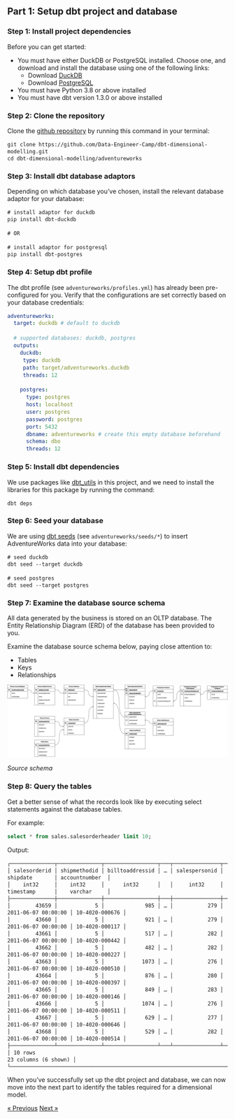 ## Part 1: Setup dbt project and database

### Step 1: Install project dependencies

Before you can get started: 

- You must have either DuckDB or PostgreSQL installed. Choose one, and download and install the database using one of the following links:
    - Download [DuckDB](https://duckdb.org/docs/installation/index)
    - Download [PostgreSQL](https://www.postgresql.org/download/)
- You must have Python 3.8 or above installed
- You must have dbt version 1.3.0 or above installed

### Step 2: Clone the repository

Clone the [github repository](https://github.com/Data-Engineer-Camp/dbt-dimensional-modelling) by running this command in your terminal: 

```text
git clone https://github.com/Data-Engineer-Camp/dbt-dimensional-modelling.git
cd dbt-dimensional-modelling/adventureworks
```

### Step 3: Install dbt database adaptors

Depending on which database you’ve chosen, install the relevant database adaptor for your database: 

```text
# install adaptor for duckdb
pip install dbt-duckdb

# OR 

# install adaptor for postgresql
pip install dbt-postgres
```

### Step 4: Setup dbt profile

The dbt profile (see `adventureworks/profiles.yml`) has already been pre-configured for you. Verify that the configurations are set correctly based on your database credentials: 

```yaml
adventureworks:
  target: duckdb # default to duckdb 

  # supported databases: duckdb, postgres 
  outputs:
    duckdb: 
     type: duckdb
     path: target/adventureworks.duckdb
     threads: 12

    postgres:  
      type: postgres
      host: localhost
      user: postgres
      password: postgres
      port: 5432
      dbname: adventureworks # create this empty database beforehand 
      schema: dbo
      threads: 12
```

### Step 5: Install dbt dependencies

We use packages like [dbt_utils](https://hub.getdbt.com/dbt-labs/dbt_utils/latest/) in this project, and we need to install the libraries for this package by running the command: 

```
dbt deps 
```

### Step 6: Seed your database

We are using [dbt seeds](https://docs.getdbt.com/docs/build/seeds) (see `adventureworks/seeds/*`) to insert AdventureWorks data into your database: 

```text
# seed duckdb 
dbt seed --target duckdb

# seed postgres
dbt seed --target postgres
```

### Step 7: Examine the database source schema

All data generated by the business is stored on an OLTP database. The Entity Relationship Diagram (ERD) of the database has been provided to you. 

Examine the database source schema below, paying close attention to: 

- Tables
- Keys
- Relationships

![](img/source-schema.png)

*Source schema*

### Step 8: Query the tables

Get a better sense of what the records look like by executing select statements against the database tables. 

For example:  

```sql
select * from sales.salesorderheader limit 10; 
```

Output: 

```
┌──────────────┬──────────────┬─────────────────┬───┬───────────────┬─────────────────────┬────────────────┐
│ salesorderid │ shipmethodid │ billtoaddressid │ … │ salespersonid │      shipdate       │ accountnumber  │
│    int32     │    int32     │      int32      │   │     int32     │      timestamp      │    varchar     │
├──────────────┼──────────────┼─────────────────┼───┼───────────────┼─────────────────────┼────────────────┤
│        43659 │            5 │             985 │ … │           279 │ 2011-06-07 00:00:00 │ 10-4020-000676 │
│        43660 │            5 │             921 │ … │           279 │ 2011-06-07 00:00:00 │ 10-4020-000117 │
│        43661 │            5 │             517 │ … │           282 │ 2011-06-07 00:00:00 │ 10-4020-000442 │
│        43662 │            5 │             482 │ … │           282 │ 2011-06-07 00:00:00 │ 10-4020-000227 │
│        43663 │            5 │            1073 │ … │           276 │ 2011-06-07 00:00:00 │ 10-4020-000510 │
│        43664 │            5 │             876 │ … │           280 │ 2011-06-07 00:00:00 │ 10-4020-000397 │
│        43665 │            5 │             849 │ … │           283 │ 2011-06-07 00:00:00 │ 10-4020-000146 │
│        43666 │            5 │            1074 │ … │           276 │ 2011-06-07 00:00:00 │ 10-4020-000511 │
│        43667 │            5 │             629 │ … │           277 │ 2011-06-07 00:00:00 │ 10-4020-000646 │
│        43668 │            5 │             529 │ … │           282 │ 2011-06-07 00:00:00 │ 10-4020-000514 │
├──────────────┴──────────────┴─────────────────┴───┴───────────────┴─────────────────────┴────────────────┤
│ 10 rows                                                                             23 columns (6 shown) │
└──────────────────────────────────────────────────────────────────────────────────────────────────────────┘
```

When you’ve successfully set up the dbt project and database, we can now move into the next part to identify the tables required for a dimensional model. 

[&laquo; Previous](../README.md) [Next &raquo;](part02-identify-business-process.md)
